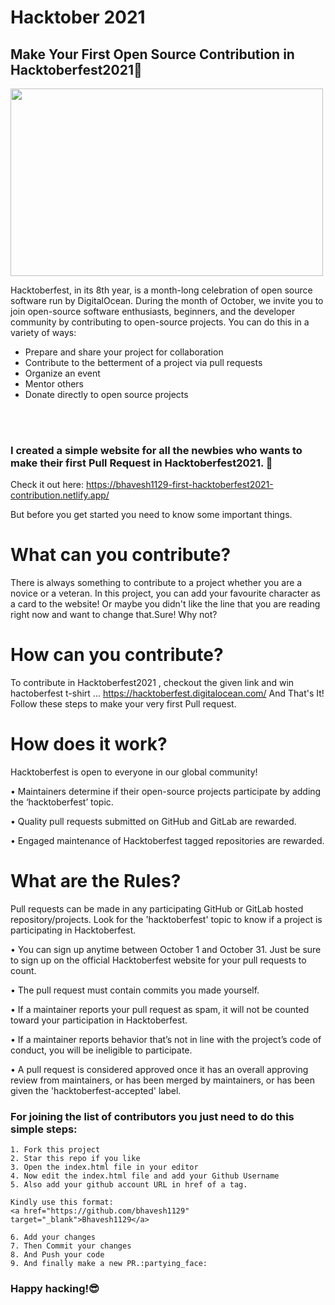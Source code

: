  # Hacktober 2021
## Make Your First Open Source Contribution in Hacktoberfest2021:rocket:

<img src="https://github.com/bhavesh1129/First-Hacktoberfest2021-Contribution/blob/main/img/logo.svg" height="300px" width="500px"></img>

Hacktoberfest, in its 8th year, is a month-long celebration of open source software run by DigitalOcean. During the month of October, we invite you to join open-source software enthusiasts, beginners, and the developer community by contributing to open-source projects. You can do this in a variety of ways:
* Prepare and share your project for collaboration
* Contribute to the betterment of a project via pull requests
* Organize an event
* Mentor others
* Donate directly to open source projects
<br>
<br>

### I created a simple website for all the newbies who wants to make their first **Pull Request** in **Hacktoberfest2021**. 🌟 <br/>
Check it out here: https://bhavesh1129-first-hacktoberfest2021-contribution.netlify.app/

But before you get started you need to know some important things.

# What can you contribute?
There is always something to contribute to a project whether you are a novice or a veteran. In this project, you can add your favourite character as a card to the website! Or maybe you didn't like the line that you are reading right now and want to change that.Sure! Why not?
# How can you contribute?
To contribute in Hacktoberfest2021 , checkout the given link and win hactoberfest t-shirt ...
https://hacktoberfest.digitalocean.com/
And That's It!
Follow these steps to make your very first Pull request.

# How does it work?
Hacktoberfest is open to everyone in our global community!

• Maintainers determine if their open-source projects participate by adding the ‘hacktoberfest’ topic.

• Quality pull requests submitted on GitHub and GitLab are rewarded.

• Engaged maintenance of Hacktoberfest tagged repositories are rewarded.

# What are the Rules? 
Pull requests can be made in any participating GitHub or GitLab hosted repository/projects. Look for the 'hacktoberfest' topic to know if a project is participating in Hacktoberfest.

• You can sign up anytime between October 1 and October 31. Just be sure to sign up on the official Hacktoberfest website for your pull requests to count.

• The pull request must contain commits you made yourself.

• If a maintainer reports your pull request as spam, it will not be counted toward your participation in Hacktoberfest.

• If a maintainer reports behavior that’s not in line with the project’s code of conduct, you will be ineligible to participate.

• A pull request is considered approved once it has an overall approving review from maintainers, or has been merged by maintainers, or has been given the 'hacktoberfest-accepted' label.




### For joining the list of contributors you just need to do this simple steps:
```
1. Fork this project
2. Star this repo if you like
3. Open the index.html file in your editor
4. Now edit the index.html file and add your Github Username
5. Also add your github account URL in href of a tag.

Kindly use this format:
<a href="https://github.com/bhavesh1129" target="_blank">Bhavesh1129</a>

6. Add your changes
7. Then Commit your changes
8. And Push your code
9. And finally make a new PR.:partying_face:
```

### Happy hacking!:sunglasses:
